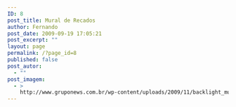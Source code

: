 ```yaml
---
ID: 8
post_title: Mural de Recados
author: Fernando
post_date: 2009-09-19 17:05:21
post_excerpt: ""
layout: page
permalink: /?page_id=8
published: false
post_autor:
  - ""
post_imagem:
  - >
    http://www.gruponews.com.br/wp-content/uploads/2009/11/backlight_mural.jpg
---
```

<!--cforms name="Fale Conosco"-->

<!--Mural-->
